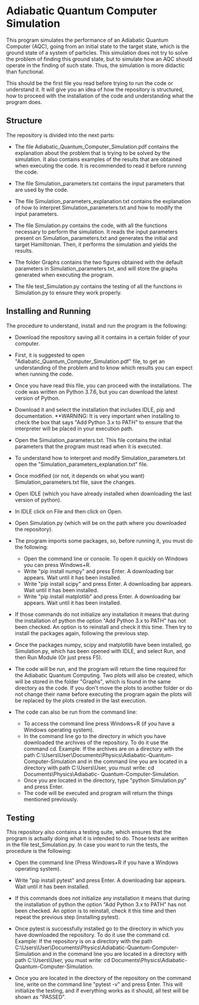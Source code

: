 # Adiabatic Quantum Computer Simulation

This program simulates the performance of an Adiabatic Quantum Computer (AQC), going from an initial state to the target state, which is the ground state of a system of particles. This simulation does not try to solve the problem of finding this ground state, but to simulate how an AQC should operate in the finding of such state. Thus, the simulation is more didactic than functional.

This should be the first file you read before trying to run the code or understand it. It will give you an idea of how the repository is structured, how to proceed with the installation of the code and understanding what the program does.

## Structure

The repository is divided into the next parts:

- The file Adiabatic_Quantum_Computer_Simulation.pdf contains the explanation about the problem that is trying to be solved by the simulation. It also contains examples of the results that are obtained when executing the code. It is recommended to read it before running the code.

- The file Simulation_parameters.txt contains the input parameters that are used by the code.

- The file Simulation_parameters_explanation.txt contains the explanation of how to interpret Simulation_parameters.txt and how to modify the input parameters.

- The file Simulation.py contains the code, with all the functions necessary to perform the simulation. It reads the input parameters present on Simulation_parameters.txt and generates the initial and target Hamiltonian. Then, it performs the simulation and yields the results.

- The folder Graphs contains the two figures obtained with the default parameters in Simulation_parameters.txt, and will store the graphs generated when executing the program.

- The file test_Simulation.py contains the testing of all the functions in Simulation.py to ensure they work properly.

## Installing and Running

The procedure to understand, install and run the program is the following:

- Download the repository saving all it contains in a certain folder of your computer.

- First, it is suggested to open "Adiabatic_Quantum_Computer_Simulation.pdf" file, to get an understanding of the problem and to know which results you can expect when running the code.

- Once you have read this file, you can proceed with the installations. The code was written on Python 3.7.6, but you can download the latest version of Python.

- Download it and select the installation that includes IDLE, pip and documentation.
**WARNING: It is very important when installing to check the box that says "Add Python 3.x to PATH" to ensure that the interpreter will be placed in your execution path.

- Open the Simulation_parameters.txt. This file contains the initial parameters that the program must read when it is executed.

- To understand how to interpret and modify Simulation_parameters.txt open the "Simulation_parameters_explanation.txt" file.

- Once modified (or not, it depends on what you want) Simulation_parameters.txt file, save the changes.

- Open IDLE (which you have already installed when downloading the last version of python).

- In IDLE click on File and then click on Open.

- Open Simulation.py (which will be on the path where you downloaded the repository).

- The program imports some packages, so, before running it, you must do the following:
  + Open the command line or console. To open it quickly on Windows you can press Windows+R.
  + Write "pip install numpy" and press Enter. A downloading bar appears. Wait until it has been installed.
  + Write "pip install scipy" and press Enter. A downloading bar appears. Wait until it has been installed.
  + Write "pip install matplotlib" and press Enter. A downloading bar appears. Wait until it has been installed.

- If those commands do not initialize any installation it means that during the installation of python the option "Add Python 3.x
to PATH" has not been checked. An option is to reinstall and check it this time. Then try to install the packages again, following
the previous step.

- Once the packages numpy, scipy and matplotlib have been installed, go Simulation.py, which has been opened with IDLE, and select
Run, and then Run Module (Or just press F5).

- The code will be run, and the program will return the time required for the Adiabatic Quantum Computing. Two plots will also be  created, which will be stored in the folder "Graphs", which is found in the same directory as the code. If you don't move the plots to another folder or do not change their name before executing the program again the plots will be replaced by the plots  created in the last execution.

- The code can also be run from the command line:
  + To access the command line press Windows+R (if you have a Windows operating system).
  + In the command line go to the directory in which you have downloaded the archives of the repository. To do it use the command cd.
  Example: If the archives are on a directory with the path C:\Users\User\Documents\Physics\Adiabatic-Quantum-Computer-Simulation    and in the command line you are located in a directory with path C:\Users\User, you must write: cd Documents\Physics\Adiabatic-  Quantum-Computer-Simulation.
  + Once you are located in the directory, type "python Simulation.py" and press Enter.
  + The code will be executed and program will return the things mentioned previously.

## Testing

This repository also contains a testing suite, which ensures that the program is actually doing what it is intended to do. Those tests are written in the file test_Simulation.py. In case you want to run the tests, the procedure is the following:

- Open the command line (Press Windows+R if you have a Windows operating system).

- Write "pip install pytest" and press Enter. A downloading bar appears. Wait until it has been installed.

- If this commands does not initialize any installation it means that during the installation of python the option "Add Python 3.x
to PATH" has not been checked. An option is to reinstall, check it this time and then repeat the previous step (installing   pytest).

- Once pytest is successfully installed go to the directory in which you have downloaded the repository. To do it use the command cd.
Example: If the repository is on a directory with the path C:\Users\User\Documents\Physics\Adiabatic-Quantum-Computer-Simulation    and in the command line you are located in a directory with path C:\Users\User, you must write: cd Documents\Physics\Adiabatic-  Quantum-Computer-Simulation.

- Once you are located in the directory of the repository on the command line, write on the command line "pytest -v" and press Enter. This will initialize the testing, and if everything works as it should, all test will be shown as "PASSED".
